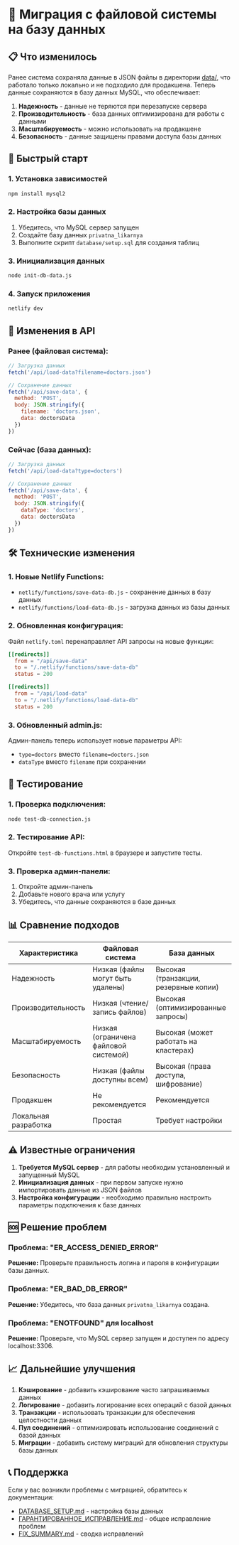 # 🔄 Миграция с файловой системы на базу данных

## 📋 Что изменилось

Ранее система сохраняла данные в JSON файлы в директории [data/](file:///C:/SiteNEWprivatna/data/), что работало только локально и не подходило для продакшена. Теперь данные сохраняются в базу данных MySQL, что обеспечивает:

1. **Надежность** - данные не теряются при перезапуске сервера
2. **Производительность** - база данных оптимизирована для работы с данными
3. **Масштабируемость** - можно использовать на продакшене
4. **Безопасность** - данные защищены правами доступа базы данных

## 🚀 Быстрый старт

### 1. Установка зависимостей
```bash
npm install mysql2
```

### 2. Настройка базы данных
1. Убедитесь, что MySQL сервер запущен
2. Создайте базу данных `privatna_likarnya`
3. Выполните скрипт `database/setup.sql` для создания таблиц

### 3. Инициализация данных
```bash
node init-db-data.js
```

### 4. Запуск приложения
```bash
netlify dev
```

## 📁 Изменения в API

### Ранее (файловая система):
```javascript
// Загрузка данных
fetch('/api/load-data?filename=doctors.json')

// Сохранение данных
fetch('/api/save-data', {
  method: 'POST',
  body: JSON.stringify({
    filename: 'doctors.json',
    data: doctorsData
  })
})
```

### Сейчас (база данных):
```javascript
// Загрузка данных
fetch('/api/load-data?type=doctors')

// Сохранение данных
fetch('/api/save-data', {
  method: 'POST',
  body: JSON.stringify({
    dataType: 'doctors',
    data: doctorsData
  })
})
```

## 🛠️ Технические изменения

### 1. Новые Netlify Functions:
- `netlify/functions/save-data-db.js` - сохранение данных в базу данных
- `netlify/functions/load-data-db.js` - загрузка данных из базы данных

### 2. Обновленная конфигурация:
Файл `netlify.toml` перенаправляет API запросы на новые функции:
```toml
[[redirects]]
  from = "/api/save-data"
  to = "/.netlify/functions/save-data-db"
  status = 200

[[redirects]]
  from = "/api/load-data"
  to = "/.netlify/functions/load-data-db"
  status = 200
```

### 3. Обновленный admin.js:
Админ-панель теперь использует новые параметры API:
- `type=doctors` вместо `filename=doctors.json`
- `dataType` вместо `filename` при сохранении

## 🔧 Тестирование

### 1. Проверка подключения:
```bash
node test-db-connection.js
```

### 2. Тестирование API:
Откройте `test-db-functions.html` в браузере и запустите тесты.

### 3. Проверка админ-панели:
1. Откройте админ-панель
2. Добавьте нового врача или услугу
3. Убедитесь, что данные сохраняются в базе данных

## 📊 Сравнение подходов

| Характеристика | Файловая система | База данных |
|----------------|------------------|-------------|
| Надежность | Низкая (файлы могут быть удалены) | Высокая (транзакции, резервные копии) |
| Производительность | Низкая (чтение/запись файлов) | Высокая (оптимизированные запросы) |
| Масштабируемость | Низкая (ограничена файловой системой) | Высокая (может работать на кластерах) |
| Безопасность | Низкая (файлы доступны всем) | Высокая (права доступа, шифрование) |
| Продакшен | Не рекомендуется | Рекомендуется |
| Локальная разработка | Простая | Требует настройки |

## ⚠️ Известные ограничения

1. **Требуется MySQL сервер** - для работы необходим установленный и запущенный MySQL
2. **Инициализация данных** - при первом запуске нужно импортировать данные из JSON файлов
3. **Настройка конфигурации** - необходимо правильно настроить параметры подключения к базе данных

## 🆘 Решение проблем

### Проблема: "ER_ACCESS_DENIED_ERROR"
**Решение:** Проверьте правильность логина и пароля в конфигурации базы данных.

### Проблема: "ER_BAD_DB_ERROR"
**Решение:** Убедитесь, что база данных `privatna_likarnya` создана.

### Проблема: "ENOTFOUND" для localhost
**Решение:** Проверьте, что MySQL сервер запущен и доступен по адресу localhost:3306.

## 📈 Дальнейшие улучшения

1. **Кэширование** - добавить кэширование часто запрашиваемых данных
2. **Логирование** - добавить логирование всех операций с базой данных
3. **Транзакции** - использовать транзакции для обеспечения целостности данных
4. **Пул соединений** - оптимизировать использование соединений с базой данных
5. **Миграции** - добавить систему миграций для обновления структуры базы данных

## 📞 Поддержка

Если у вас возникли проблемы с миграцией, обратитесь к документации:
- [DATABASE_SETUP.md](file:///C:/SiteNEWprivatna/DATABASE_SETUP.md) - настройка базы данных
- [ГАРАНТИРОВАННОЕ_ИСПРАВЛЕНИЕ.md](file:///C:/SiteNEWprivatna/%D0%93%D0%90%D0%A0%D0%90%D0%9D%D0%A2%D0%98%D0%A0%D0%9E%D0%92%D0%90%D0%9D%D0%9D%D0%9E%D0%95_%D0%98%D0%A1%D0%9F%D0%A0%D0%90%D0%92%D0%9B%D0%95%D0%9D%D0%98%D0%95.md) - общее исправление проблем
- [FIX_SUMMARY.md](file:///C:/SiteNEWprivatna/FIX_SUMMARY.md) - сводка исправлений